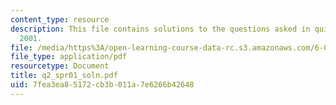 ```yaml
---
content_type: resource
description: This file contains solutions to the questions asked in quiz 2, spring
  2001.
file: /media/https%3A/open-learning-course-data-rc.s3.amazonaws.com/6-012-microelectronic-devices-and-circuits-fall-2005/7fea3ea85172cb3b011a7e6266b42648_q2_spr01_soln.pdf
file_type: application/pdf
resourcetype: Document
title: q2_spr01_soln.pdf
uid: 7fea3ea8-5172-cb3b-011a-7e6266b42648
---
```

